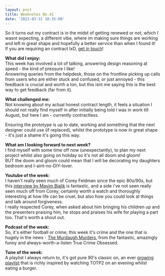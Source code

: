 ```yaml
---
layout: post
title: Weeknotes No.41
date: '2023-03-31 10:35:00'
---
```

So it turns out my contract is in the midst of getting renewed or not, which I wasnt expecting, a different vibe, where im making sure things are working and left in great shape and hopefully a better service than when I found it!<br>
If you are requiring an contract IxD, <a href="https://michaelcattell.com/contact.html" title="get in touch and see if we can work together">get in touch</a>!

<strong>What did I enjoy:</strong><br>
This week has involved a lot of talking, answering design reasoning at speed - the kind of pressure I like!<br>
Answering queries from the helpdesk, those on the frontline picking up calls from users who are either stuck and confused, or just annoyed - this feedback is crucial and worth a ton, but this isnt me saying this is the best way to get feedback (far from it).

<strong>What challenged me:</strong><br>
Not knowing about my actual honest contract length, it feels a situation I should not really find myself in after initially being told I was in work till August, but here I am - currently contractless.

Ensuring the prototype is up to date, working and something that the next designer could use (if replaced), whilst the prototype is now in great shape - it's just a shame it's going this way.

<strong>What am I looking forward to next week?</strong><br>
I find myself with some time off now (unexpectantly), to plan my next project whilst also going on holiday so it's not all doom and gloom!<br>
BUT the doom and gloom could mean that I will be decorating my daughters bedroom and I-aint-no-DIY-lover.

<strong>Youtube of the week:</strong><br>
I haven't really seen much of Corey Feldman since the epic 80s/90s, but this <a href="https://www.youtube.com/watch?v=GTlGthr4mi0" title="Corey Feldman interview by Mayim Bialik">interview by Mayim Bialik</a> is fantastic, and a side i've not seen really seen much off from Corey, certainly worth a watch and thoroughly interesting at how life can be cruel, but also how you could look at things and talk around forgiveness.<br>
I really respected Corey, when asked about him bringing his children up and the presenters praising him, he stops and praises his wife for playing a part too. That's worth a shout out.

<strong>Podcast of the week:</strong><br>
So, it's either football or crime, this week it's crime and the one that is hugely in the news - <a href="https://open.spotify.com/episode/19YkTRbToUh2IIKMgtG7rG?si=802cf571b9e94c55" title="The Murdaugh Murders podcast on the True Crime Obsessed">The Murdaugh Murders</a>, from the fantastic, amazingly funny and always-worth-a-listen True Crime Obsessed.

<strong>Tune of the week:</strong><br>
A playlist I always return to, it's got pure 90's classic on, an ever <a href="https://open.spotify.com/playlist/1MXsGYMs84cQmaUtvfmb7e?si=dc72d42138be4d53">growing playlist</a> that is richly inspired by watching TOTP2 on an evening whilst eating a burger.



